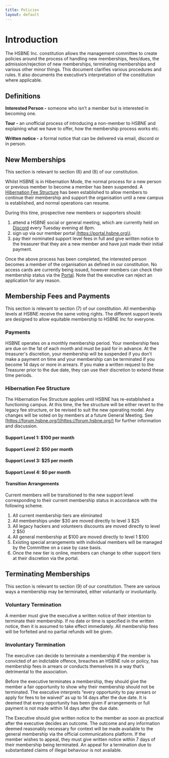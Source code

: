 ```yaml
---
title: Policies
layout: default
---
```


# Introduction
The HSBNE Inc. constitution allows the management committee to create policies around the process of handling new memberships, fees/dues, the admission/rejection of new memberships, terminating memberships and various other minor things. This document clarifies various procedures and rules. It also documents the executive’s interpretation of the constitution where applicable.

## Definitions
**Interested Person -** someone who isn’t a member but is interested in becoming one.

**Tour -** an unofficial process of introducing a non-member to HSBNE and explaining what we have to offer, how the membership process works etc.

**Written notice -** a formal notice that can be delivered via email, discord or in person.

## New Memberships
This section is relevant to section (6) and (8) of our constitution. 

Whilst HSBNE is in Hibernation Mode, the normal process for a new person or previous member to become a member has been suspended. A [Hibernation Fee Structure](#hibernation-fee-structure) has been established to allow members to continue their membership and support the organisation until a new campus is established, and normal operations can resume. 

During this time, prospective new members or supporters should:
1. attend a HSBNE social or general meeting, which are currently held on [Discord](https://chat.hsbne.org/) every Tuesday evening at 8pm. 
2. sign up via our member portal [\(https://portal.hsbne.org\)](https://portal.hsbne.org).
3. pay their nominated support level fees in full and give written notice to the treasurer that they are a new member and have just made their initial payment.

Once the above process has been completed, the interested person becomes a member of the organisation as defined in our constitution. No access cards are currently being issued, however members can check their membership status via the [Portal](https://portal.hsbne.org). Note that the executive can reject an application for any reason.

## Membership Fees and Payments
This section is relevant to section (7) of our constitution. All membership levels at HSBNE receive the same voting rights. The different support levels are designed to allow equitable membership to HSBNE Inc for everyone.

### Payments
HSBNE operates on a monthly membership period. Your membership fees are due on the 1st of each month and must be paid for in advance. At the treasurer's discretion, your membership will be suspended if you don’t make a payment on time and your membership can be terminated if you become 14 days or more in arrears. If you make a written request to the Treasurer prior to the due date, they can use their discretion to extend these time periods.


### Hibernation Fee Structure ###
The Hibernation Fee Structure applies until HSBNE has re-established a functioning campus. At this time, the fee structure will be either revert to the legacy fee structure, or be revised to suit the new operating model. Any changes will be voted on by members at a future General Meeting. See [https://forum.hsbne.org/](https://forum.hsbne.org/) for further information and discussion.


#### Support Level 1: \$100 per month ####

#### Support Level 2: \$50 per month ####

#### Support Level 3: \$25 per month ####

#### Support Level 4: \$0 per month ####

#### Transition Arrangements ####
Current members will be transitioned to the new support level corresponding to their current membership status in accordance with the following scheme.
1. All current membership tiers are eliminated
2. All memberships under $30 are moved directly to level 3 $25
3. All legacy hackers and volunteers discounts are moved directly to level 2 $50
4. All general membership at $100 are moved directly to level 1 $100
5. Existing special arrangements with individual members will be managed by the Committee on a case by case basis. 
6. Once the new tier is online, members can change to other support tiers at their discretion via the portal. 


## Terminating Memberships
This section is relevant to section (9) of our constitution. There are various ways a membership may be terminated, either voluntarily or involuntarily.

### Voluntary Termination
A member must give the executive a written notice of their intention to terminate their membership. If no date or time is specified in the written notice, then it is assumed to take effect immediately. All membership fees will be forfeited and no partial refunds will be given.

### Involuntary Termination
The executive can decide to terminate a membership if the member is convicted of an indictable offence, breaches an HSBNE rule or policy, has membership fees in arrears or conducts themselves in a way that’s detrimental to the association.

Before the executive terminates a membership, they should give the member a fair opportunity to show why their membership should not be terminated. The executive interprets “every opportunity to pay arrears or apply for fees to be waived” as up to 14 days after the due date. It is deemed that every opportunity has been given if arrangements or full payment is not made within 14 days after the due date.

The Executive should give written notice to the member as soon as practical after the executive decides an outcome. The outcome and any information deemed reasonably necessary for context will be made available to the general membership via the official communications platform. If the member wishes to appeal, they must give written notice within 7 days of their membership being terminated. An appeal for a termination due to substantiated claims of illegal behaviour is not available.

